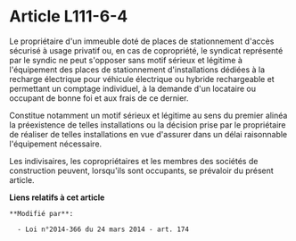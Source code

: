 # Article L111-6-4

Le propriétaire d'un immeuble doté de places de stationnement d'accès sécurisé à usage privatif ou, en cas de copropriété, le
syndicat représenté par le syndic ne peut s'opposer sans motif sérieux et légitime à l'équipement des places de stationnement
d'installations dédiées à la recharge électrique pour véhicule électrique ou hybride rechargeable et permettant un comptage
individuel, à la demande d'un locataire ou occupant de bonne foi et aux frais de ce dernier. 

Constitue notamment un motif sérieux et légitime au sens du premier alinéa la préexistence de telles installations ou la
décision prise par le propriétaire de réaliser de telles installations en vue d'assurer dans un délai raisonnable
l'équipement nécessaire. 

Les indivisaires, les copropriétaires et les membres des sociétés de construction peuvent, lorsqu'ils sont occupants, se
prévaloir du présent article.

**Liens relatifs à cet article**

	**Modifié par**:

	  - Loi n°2014-366 du 24 mars 2014 - art. 174
